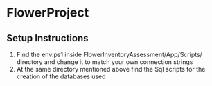 # FlowerProject

## Setup Instructions
1) Find the env.ps1 inside FlowerInventoryAssessment/App/Scripts/ directory and change it to match your own connection strings
2) At the same directory mentioned above find the Sql scripts for the creation of the databases used
